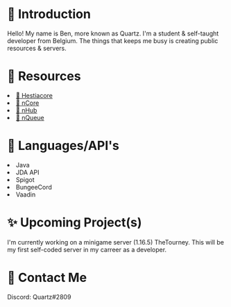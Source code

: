 <h1>👋 Introduction</h1>
Hello! My name is Ben, more known as Quartz. I'm a student & self-taught developer from Belgium.
The things that keeps me busy is creating public resources & servers.

<h1>🧾 Resources</h1>
<li><a href="https://www.mc-market.org/resources/16612/">📕 Hestiacore</a></li>
<li><a href="https://www.mc-market.org/resources/14893/">📗 nCore</a></li>
<li><a href="https://www.mc-market.org/resources/13951/">📘 nHub</a></li>
<li><a href="https://www.mc-market.org/resources/15181/">📙 nQueue</a></li>

<h1>🚀 Languages/API's</h1>
<li>Java</li>
<li>JDA API</li>
<li>Spigot</li>
<li>BungeeCord</li>
<li>Vaadin</li>

<h1>✨ Upcoming Project(s)</h1>
I'm currently working on a minigame server (1.16.5) TheTourney.
This will be my first self-coded server in my carreer as a developer.

<h1>📩 Contact Me</h1>
Discord: Quartz#2809
